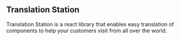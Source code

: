 ## Translation Station

Translation Station is a react library that enables easy translation of components to help your customers visit from all over the world.